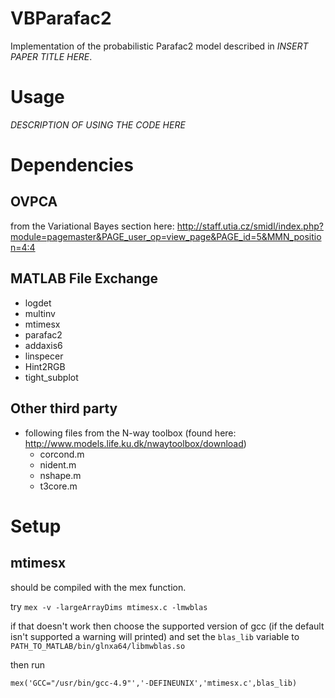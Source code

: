 # VBParafac2
Implementation of the probabilistic Parafac2 model described in *INSERT PAPER TITLE HERE*.

# Usage
*DESCRIPTION OF USING THE CODE HERE*


# Dependencies

## OVPCA
from the Variational Bayes section here:
http://staff.utia.cz/smidl/index.php?module=pagemaster&PAGE_user_op=view_page&PAGE_id=5&MMN_position=4:4


## MATLAB File Exchange
- logdet
- multinv
- mtimesx
- parafac2
- addaxis6
- linspecer
- Hint2RGB
- tight\_subplot

## Other third party
- following files from the N-way toolbox (found here: http://www.models.life.ku.dk/nwaytoolbox/download)
    - corcond.m 
    - nident.m 
    - nshape.m 
    - t3core.m

# Setup

## mtimesx
should be compiled with the mex function.

try `mex -v -largeArrayDims mtimesx.c -lmwblas`

if that doesn't work then choose the supported version of gcc (if the default isn't supported a warning will printed) and set the `blas_lib` variable to `PATH_TO_MATLAB/bin/glnxa64/libmwblas.so`

then run

`mex('GCC="/usr/bin/gcc-4.9"','-DEFINEUNIX','mtimesx.c',blas_lib)`
